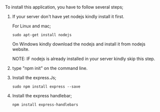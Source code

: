 To install this application, you have to follow several steps;

1. If your server don't have yet nodejs kindly install it first.
 
   For Linux and mac;

       sudo apt-get install nodejs
       
   On Windows kindly download the nodejs and install it from nodejs website.
  
   NOTE: IF nodejs is already installed in your server kindly skip this step.
   
2. type "npm init" on the command line.

3. Install the express.Js;
 
       sudo npm install express --save
       
4. Install the express handlebar;
 
       npm install express-handlebars

    
